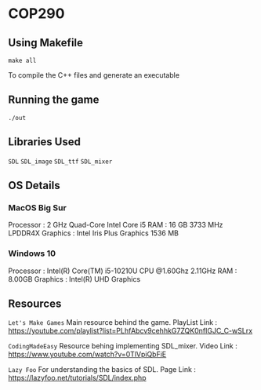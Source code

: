 # COP290
## Using Makefile

``` make all ```

To compile the C++ files and generate an executable

## Running the game

``` ./out ```


## Libraries Used

``` SDL ```
``` SDL_image ```
``` SDL_ttf ```
``` SDL_mixer ```

## OS Details

### MacOS Big Sur
Processor : 2 GHz Quad-Core Intel Core i5
RAM : 16 GB 3733 MHz LPDDR4X
Graphics : Intel Iris Plus Graphics 1536 MB

### Windows 10 
Processor : Intel(R) Core(TM) i5-10210U CPU @1.60Ghz 2.11GHz 
RAM : 8.00GB
Graphics : Intel(R) UHD Graphics

## Resources 

``` Let's Make Games ```
Main resource behind the game.
PlayList Link : https://youtube.com/playlist?list=PLhfAbcv9cehhkG7ZQK0nfIGJC_C-wSLrx

``` CodingMadeEasy ```
Resource behing implementing SDL_mixer.
Video Link : https://www.youtube.com/watch?v=0TlVpiQbFiE

``` Lazy Foo ```
For understanding the basics of SDL.
Page Link : https://lazyfoo.net/tutorials/SDL/index.php
